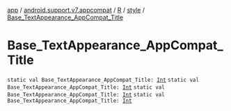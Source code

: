 [app](../../../index.md) / [android.support.v7.appcompat](../../index.md) / [R](../index.md) / [style](index.md) / [Base_TextAppearance_AppCompat_Title](.)

# Base_TextAppearance_AppCompat_Title

`static val Base_TextAppearance_AppCompat_Title: `[`Int`](https://kotlinlang.org/api/latest/jvm/stdlib/kotlin/-int/index.html)
`static val Base_TextAppearance_AppCompat_Title: `[`Int`](https://kotlinlang.org/api/latest/jvm/stdlib/kotlin/-int/index.html)
`static val Base_TextAppearance_AppCompat_Title: `[`Int`](https://kotlinlang.org/api/latest/jvm/stdlib/kotlin/-int/index.html)
`static val Base_TextAppearance_AppCompat_Title: `[`Int`](https://kotlinlang.org/api/latest/jvm/stdlib/kotlin/-int/index.html)